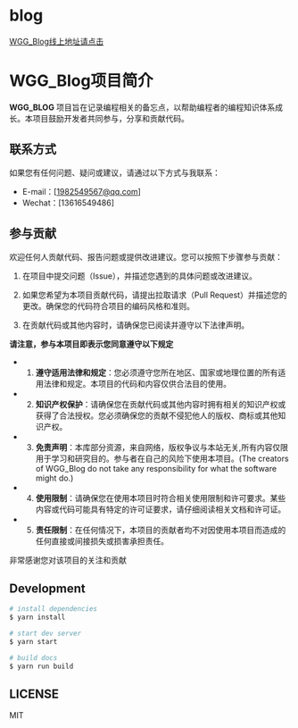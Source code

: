 # blog

[WGG_Blog线上地址请点击](http://blog.ssdwgg.cn/)



# WGG_Blog项目简介
  <div>
      <strong>WGG_BLOG</strong> 项目旨在记录编程相关的备忘点，以帮助编程者的编程知识体系成长。本项目鼓励开发者共同参与，分享和贡献代码。
  </div>

## 联系方式

如果您有任何问题、疑问或建议，请通过以下方式与我联系：

- E-mail：[1982549567@qq.com]
- Wechat：[13616549486]
## 参与贡献

欢迎任何人贡献代码、报告问题或提供改进建议。您可以按照下步骤参与贡献：

1. 在项目中提交问题（Issue），并描述您遇到的具体问题或改进建议。

2. 如果您希望为本项目贡献代码，请提出拉取请求（Pull Request）并描述您的更改。确保您的代码符合项目的编码风格和准则。

3. 在贡献代码或其他内容时，请确保您已阅读并遵守以下法律声明。


**请注意，参与本项目即表示您同意遵守以下规定**
  - 1. **遵守适用法律和规定**：您必须遵守您所在地区、国家或地理位置的所有适用法律和规定。本项目的代码和内容仅供合法目的使用。

  - 2. **知识产权保护**：请确保您在贡献代码或其他内容时拥有相关的知识产权或获得了合法授权。您必须确保您的贡献不侵犯他人的版权、商标或其他知识产权。

  - 3. **免责声明**：本库部分资源，来自网络，版权争议与本站无关,所有内容仅限用于学习和研究目的。参与者在自己的风险下使用本项目。(The creators of WGG_Blog do not take any responsibility for what the software might do.)

  - 4. **使用限制**：请确保您在使用本项目时符合相关使用限制和许可要求。某些内容或代码可能具有特定的许可证要求，请仔细阅读相关文档和许可证。

  - 5. **责任限制**：在任何情况下，本项目的贡献者均不对因使用本项目而造成的任何直接或间接损失或损害承担责任。


非常感谢您对该项目的关注和贡献


## Development

```bash
# install dependencies
$ yarn install

# start dev server
$ yarn start

# build docs
$ yarn run build
```

## LICENSE

MIT
